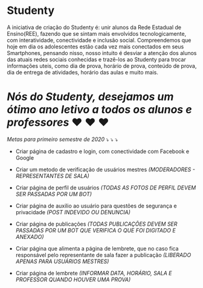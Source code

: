 # Studenty

A iniciativa de criação do Studenty é: unir alunos da Rede Estadual de Ensino(REE), fazendo que se sintam mais envolvidos tecnologicamente, com interatividade, conectividade e inclusão social. Compreendemos que hoje em dia os adolescentes estão cada vez mais conectados em seus Smartphones, pensando nisso, nosso intuito é desviar a atenção dos alunos das atuais redes sociais conhecidas e trazê-los ao Studenty para trocar informações uteis, como dia de prova, horário de prova, conteúdo de prova, dia de entrega de atividades, horário das aulas e muito mais. 

# *Nós do Studenty, desejamos um ótimo ano letivo a todos os alunos e professores* ♥ ♥ ♥  

*Metas para primeiro semestre de 2020*  ⤵️  ⤵️  ⤵️

* Criar página de cadastro e login, com conectividade com Facebook e Google

* Criar um metodo de verificação de usuários mestres *(MODERADORES - REPRESENTANTES DE SALA)*

* Criar página de perfil de usuários *(TODAS AS FOTOS DE PERFIL DEVEM SER PASSADAS POR UM BOT)*

* Criar página de auxilio ao usuário para questões de segurança e privacidade *(POST INDEVIDO OU DENUNCIA)*

* Criar página de publicações *(TODAS PUBLICAÇÕES DEVEM SER PASSADAS POR UM BOT QUE VERIFICA O QUE FOI DIGITADO E ANEXADO)*

* Criar página que alimenta a página de lembrete, que no caso fica responsável pelo representante de sala fazer a publicação *(LIBERADO APENAS PARA USUÁRIOS MESTRES)*

* Criar página de lembrete *(INFORMAR DATA, HORÁRIO, SALA E PROFESSOR QUANDO HOUVER UMA PROVA)*

